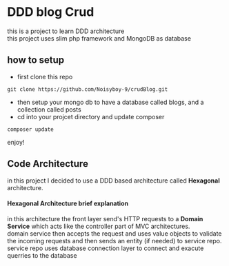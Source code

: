 # DDD blog Crud
this is a project to learn DDD architecture <br />
this project uses slim php framework and MongoDB as database 

## how to setup
* first clone this repo <br />
```git 
git clone https://github.com/Noisyboy-9/crudBlog.git
```
* then setup your mongo db to have a database called blogs, and a collection called posts
* cd into your projcet directory and update composer
```composer
composer update
```
enjoy!
## Code Architecture
in this project I decided to use a DDD based architecture called **Hexagonal** architecture. <br />
#### Hexagonal Architecture brief explanation
in this architecture the front layer send's HTTP requests to a **Domain Service** which acts like the controller part of MVC architectures. <br />
domain service then accepts the request and uses value objects to validate the incoming requests and then sends an entity (if needed) to service repo. <br />
service repo uses database connection layer to connect and exacute querries to the database 
